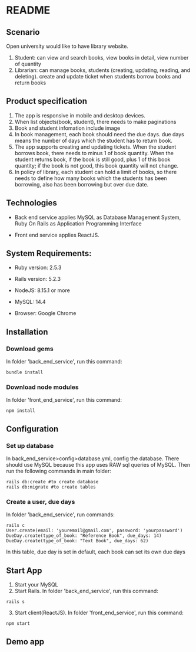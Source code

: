 # README

## Scenario
Open university would like to have library website. 
1. Student: can view and search books, view books in detail, view number of quantity
2. Librarian: can manage books, students (creating, updating, reading, and deleting). create and update ticket when students borrow books and return books

## Product specification
1. The app is responsive in mobile and desktop devices.
2. When list objects(book, student), there needs to make paginations
3. Book and student infomation include image
4. In book management, each book should need the due days. due days means the number of days which the student has to return book.
5. The app supports creating and updating tickets. When the student borrows book, there needs to minus 1 of book quantity. When the student returns book, if the book is still good, plus 1 of this book quantity; if the book is not good, this book quantity will not change.
6. In policy of library, each student can hold a limit of books, so there needs to define how many books which the students has been borrowing, also has been borrowing but over due date.

## Technologies

* Back end service applies MySQL as Database Management System, Ruby On Rails as Application Programming Interface

* Front end service applies ReactJS.

## System Requirements:

* Ruby version: 2.5.3

* Rails version: 5.2.3

* NodeJS: 8.15.1 or more

* MySQL: 14.4

* Browser: Google Chrome

## Installation

### Download gems
In folder 'back_end_service', run this command:
```
bundle install
```

### Download node modules
In folder 'front_end_service', run this command:
```
npm install
```
## Configuration
### Set up database
In back_end_service>config>database.yml, config the database.
There should use MySQL because this app uses RAW sql queries of MySQL. Then run the following commands in main folder: 
```
rails db:create #to create database
rails db:migrate #to create tables
```

### Create a user, due days
In folder 'back_end_service', run commands:
```
rails c
User.create(email: 'youremail@gmail.com', password: 'yourpassword')
DueDay.create(type_of_book: "Reference Book", due_days: 14)
DueDay.create(type_of_book: "Text Book", due_days: 62)
```
In this table, due day is set in default, each book can set its own due days
## Start App
1. Start your MySQL
2. Start Rails. In folder 'back_end_service', run this command:
```
rails s
```
3. Start client(ReactJS). In folder 'front_end_service', run this command:
```
npm start
```
## Demo app

